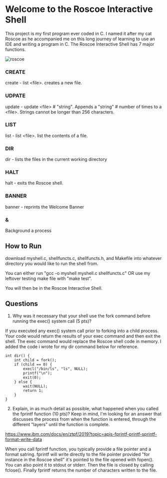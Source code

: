 # Welcome to the Roscoe Interactive Shell
This project is my first program ever coded in C.  I named it after my cat Roscoe as he accompanied me on this long journey of learning to use an IDE and writing a program in C.
The Roscoe Interactive Shell has 7 major functions.

![roscoe](https://github.com/wrjonesSTUDENT/AFIT-CSCE489-PROJ1/assets/138234445/69375150-2962-4c67-934f-a51ca57a14dc=200x200)


### CREATE

create - list \<file\>.   creates a new file.

### UDPATE

update - update \<file\> # "string".   Appends a "string" # number of times to a \<file\>.  Strings cannot be longer than 256 characters.

### LIST

list - list \<file\>.   list the contents of a file.

### DIR

dir - lists the files in the current working directory

### HALT

halt - exits the Roscoe shell.

### BANNER

banner - reprints the Welcome Banner

### &

Background a process

## How to Run
download myshell.c, shellfuncts.c, shellfuncts.h, and Makefile into whatever directory you would like to run the shell from.

You can either run "gcc -o myshell myshell.c shellfuncts.c" OR use my leftover testing make file with "make test".

You will then be in the Roscoe Interactive Shell.

## Questions
1. Why was it necessary that your shell use the fork command before running the exec() system call (5 pts)?

If you executed any exec() system call prior to forking into a child process.  Your code would return the results of your exec command and then exit the shell. The exec command would replace the Roscoe shell code in memory.  I added the code i wrote for my dir command below for reference.

```
int dir() {
    int child = fork();
    if (child == 0) {
        execl("/bin/ls", "ls", NULL);
        printf("\n");
        exit(0);
    } else {
        wait(NULL);
        return 1;
    }
}
```

2. Explain, in as much detail as possible, what happened when you called the fprintf function (10 pts)? Keep in mind, I'm looking for an answer that discusses the process from when the function is entered, through the different "layers" until the function is complete.

https://www.ibm.com/docs/en/ztpf/2019?topic=apis-fprintf-printf-sprintf-format-write-data

When you call fprintf function, you typically provide a file pointer and a format satring.  fprintf will write directly to the file pointer provided "for instance in the Roscoe shell" it's pointed to the file opened with fopen().  You can also point it to stdout or stderr.  Then the file is closed by calling fclose().  Finally fprintf returns the number of characters written to the file.
